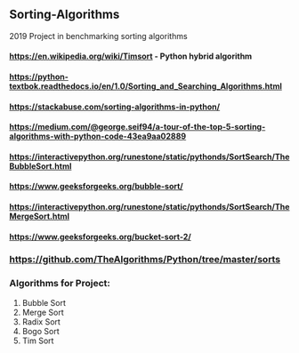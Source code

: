 ## Sorting-Algorithms
2019 Project in benchmarking sorting algorithms

#### https://en.wikipedia.org/wiki/Timsort - Python hybrid algorithm
#### https://python-textbok.readthedocs.io/en/1.0/Sorting_and_Searching_Algorithms.html
#### https://stackabuse.com/sorting-algorithms-in-python/
#### https://medium.com/@george.seif94/a-tour-of-the-top-5-sorting-algorithms-with-python-code-43ea9aa02889

#### https://interactivepython.org/runestone/static/pythonds/SortSearch/TheBubbleSort.html
#### https://www.geeksforgeeks.org/bubble-sort/
#### https://interactivepython.org/runestone/static/pythonds/SortSearch/TheMergeSort.html
#### https://www.geeksforgeeks.org/bucket-sort-2/
### https://github.com/TheAlgorithms/Python/tree/master/sorts


### Algorithms for Project:

1. Bubble Sort
2. Merge Sort
3. Radix Sort
4. Bogo Sort
5. Tim Sort



